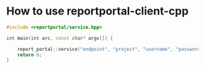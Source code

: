 # How to use reportportal-client-cpp

```C++
#include <reportportal/service.hpp>

int main(int arc, const char* argv[]) {

    report_portal::service("endpoint", "project", "username", "password");
    return 0;
}
```
